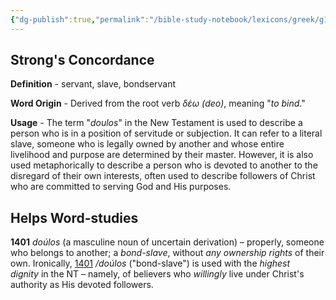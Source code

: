```yaml
---
{"dg-publish":true,"permalink":"/bible-study-notebook/lexicons/greek/g1401-doulos/","tags":["Greek/G1401-doulos"],"created":"2025-06-02T23:52:02.071-04:00","updated":"2025-06-04T01:40:35.374-04:00"}
---
```



## Strong's Concordance

**Definition** - servant, slave, bondservant

**Word Origin** - Derived from the root verb *δέω (deo)*, meaning "*to bind*."

**Usage** - The term "*doulos*" in the New Testament is used to describe a person who is in a position of servitude or subjection. It can refer to a literal slave, someone who is legally owned by another and whose entire livelihood and purpose are determined by their master. However, it is also used metaphorically to describe a person who is devoted to another to the disregard of their own interests, often used to describe followers of Christ who are committed to serving God and His purposes.

## Helps Word-studies

**1401** *doúlos* (a masculine noun of uncertain derivation) – properly, someone who belongs to another; a *bond-slave*, without *any ownership rights* of their own. Ironically, [1401](https://biblehub.com/greek/1401.htm) */doúlos* ("bond-slave") is used with the *highest dignity* in the NT – namely, of believers who *willingly* live under Christ's authority as His devoted followers.
